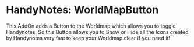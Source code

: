 # HandyNotes: WorldMapButton

This AddOn adds a Button to the Worldmap which allows you to toggle Handynotes.
So this Button allows you to Show or Hide all the Icons created by Handynotes very fast to keep your Worldmap clear if you need it!
